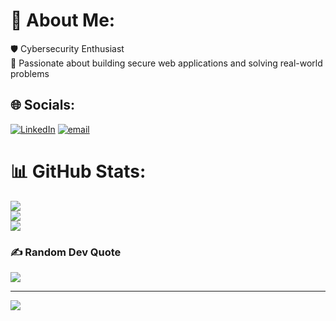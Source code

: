 # 💫 About Me:
🛡️ Cybersecurity Enthusiast  <br>🚀 Passionate about building secure web applications and solving real-world problems


## 🌐 Socials:
[![LinkedIn](https://img.shields.io/badge/LinkedIn-%230077B5.svg?logo=linkedin&logoColor=white)](https://linkedin.com/in/www.linkedin.com/in/akash-ravindran) [![email](https://img.shields.io/badge/Email-D14836?logo=gmail&logoColor=white)](mailto:akashravindran2500@gmail.com) 
# 📊 GitHub Stats:
![](https://github-readme-stats.vercel.app/api?username=AkashRavindran2005&theme=dark&hide_border=false&include_all_commits=false&count_private=false)<br/>
![](https://nirzak-streak-stats.vercel.app/?user=AkashRavindran2005&theme=dark&hide_border=false)<br/>
![](https://github-readme-stats.vercel.app/api/top-langs/?username=AkashRavindran2005&theme=dark&hide_border=false&include_all_commits=false&count_private=false&layout=compact)

### ✍️ Random Dev Quote
![](https://quotes-github-readme.vercel.app/api?type=horizontal&theme=radical)

---
[![](https://visitcount.itsvg.in/api?id=AkashRavindran2005&icon=0&color=0)](https://visitcount.itsvg.in)

